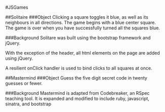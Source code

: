#JSGames

##Solitaire
###Object
Clicking a square toggles it blue, as well as its neighbours
 in all directions. The game begins with a blue center square.
  The game is over when you have successfully turned all the
   squares blue.

###Background
Solitare was built using the bootstrap framework and jQuery.

With the exception of the header, all html elements on the
 page are added using jQuery.

A resilient onClick handler is used to bind clicks to all squares at once.

##Mastermind
###Object
Guess the five digit secret code in twenty guesses or fewer.

###Background
Mastermind is adapted from Codebreaker, an RSpec teaching tool. It is expanded and modified to include ruby, javascript, sinatra, and bootstrap




